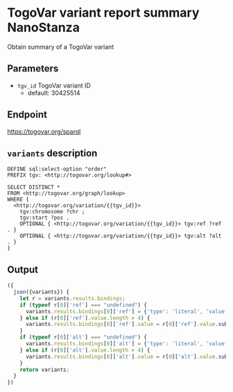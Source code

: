# TogoVar variant report summary NanoStanza

Obtain summary of a TogoVar variant

## Parameters

* `tgv_id` TogoVar variant ID
  * default: 30425514

## Endpoint

https://togovar.org/sparql

## `variants` description

```sparql
DEFINE sql:select-option "order"
PREFIX tgv: <http://togovar.org/lookup#>

SELECT DISTINCT *
FROM <http://togovar.org/graph/lookup>
WHERE {
  <http://togovar.org/variation/{{tgv_id}}>
    tgv:chromosome ?chr ;
    tgv:start ?pos .
    OPTIONAL { <http://togovar.org/variation/{{tgv_id}}> tgv:ref ?ref . }
    OPTIONAL { <http://togovar.org/variation/{{tgv_id}}> tgv:alt ?alt . }
}
```

## Output

```javascript
({
  json({variants}) {
    let r = variants.results.bindings;
    if (typeof r[0]['ref'] === "undefined") {
      variants.results.bindings[0]['ref'] = {'type': 'literal', 'value': '-'}
    } else if (r[0]['ref'].value.length > 4) {
      variants.results.bindings[0]['ref'].value = r[0]['ref'].value.substr(0, 4) + '...' + '(' + r[0]['ref'].value.length + ')'
    }
    if (typeof r[0]['alt'] === "undefined") {
      variants.results.bindings[0]['alt'] = {'type': 'literal', 'value': '-'}
    } else if (r[0]['alt'].value.length > 4) {
      variants.results.bindings[0]['alt'].value = r[0]['alt'].value.substr(0, 4) + '...' + '(' + r[0]['alt'].value.length + ')'
    }
    return variants;
  }
})
```
